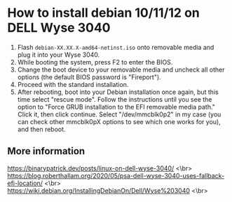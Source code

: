 # How to install debian 10/11/12 on DELL Wyse 3040
1. Flash `debian-XX.XX.X-amd64-netinst.iso` onto removable media and plug it into your Wyse 3040.
2. While booting the system, press F2 to enter the BIOS.
3. Change the boot device to your removable media and uncheck all other options (the default BIOS password is "Fireport").
4. Proceed with the standard installation.
5. After rebooting, boot into your Debian installation once again, but this time select "rescue mode". Follow the instructions until you see the option to "Force GRUB installation to the EFI removable media path." Click it, then click continue. Select "/dev/mmcblk0p2" in my case (you can check other mmcblk0pX options to see which one works for you), and then reboot.

## More information
https://binarypatrick.dev/posts/linux-on-dell-wyse-3040/ <\br>
https://blog.roberthallam.org/2020/05/psa-dell-wyse-3040-uses-fallback-efi-location/ <\br>
https://wiki.debian.org/InstallingDebianOn/Dell/Wyse%203040 <\br>
